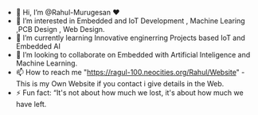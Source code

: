 - 👋 Hi, I’m @Rahul-Murugesan ❤️
- 👀 I’m interested in Embedded and IoT Development , Machine Learing ,PCB Design , Web Design.
- 🌱 I’m currently learning Innovative enginerring Projects based IoT and Embedded AI
- 💞️ I’m looking to collaborate on Embedded with Artificial Inteligence and Machine Learning.
- 📫 How to reach me "https://ragul-100.neocities.org/Rahul/Website" -This is my Own Website if you contact i give details in the Web.
- ⚡ Fun fact: “It's not about how much we lost, it's about how much we have left.

<!---
Rahul-Murugesan/Rahul-Murugesan is a ✨ special ✨ repository because its `README.md` (this file) appears on your GitHub profile.
You can click the Preview link to take a look at your changes.
--->
